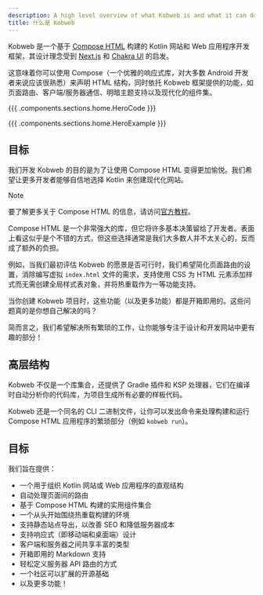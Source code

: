 ```yaml
---
description: A high level overview of what Kobweb is and what it can do.
title: 什么是 Kobweb
---
```

Kobweb 是一个基于 [Compose HTML](https://github.com/JetBrains/compose-multiplatform#compose-html) 构建的 Kotlin 网站和 Web 应用程序开发框架，其设计理念受到 [Next.js](https://nextjs.org) 和 [Chakra UI](https://chakra-ui.com) 的启发。

这意味着你可以使用 Compose（一个优雅的响应式库，对大多数 Android 开发者来说应该很熟悉）来声明 HTML 结构，同时依托 Kobweb 框架提供的功能，如页面路由、客户端/服务器通信、明暗主题支持以及现代化的组件集。

{{{ .components.sections.home.HeroCode }}}

{{{ .components.sections.home.HeroExample }}}

## 目标

我们开发 Kobweb 的目的是为了让使用 Compose HTML 变得更加愉悦。我们希望让更多开发者能够自信地选择 Kotlin 来创建现代化网站。

> [!NOTE]
> 要了解更多关于 Compose HTML 的信息，请访问[官方教程](https://github.com/JetBrains/compose-jb/tree/master/tutorials/HTML/Getting_Started)。

Compose HTML 是一个非常强大的库，但它将许多基本决策留给了开发者。表面上看这似乎是个不错的方式，但这些选择通常是我们大多数人并不太关心的，反而成了额外的负担。

例如，当我们最初评估 Kobweb 的愿景是否可行时，我们希望简化页面路由的设置，消除编写虚拟 `index.html` 文件的需求，支持使用 CSS 为 HTML 元素添加样式而无需创建全局样式表对象，并将热重载作为一等功能支持。

当你创建 Kobweb 项目时，这些功能（以及更多功能）都是开箱即用的。这些问题真的是你想自己解决的吗？

简而言之，我们希望解决所有繁琐的工作，让你能够专注于设计和开发网站中更有趣的部分！

## 高层结构

Kobweb 不仅是一个库集合，还提供了 Gradle 插件和 KSP 处理器，它们在编译时自动分析你的代码库，为项目生成所有必要的样板代码。

Kobweb 还是一个同名的 CLI 二进制文件，让你可以发出命令来处理构建和运行 Compose HTML 应用程序的繁琐部分（例如 `kobweb run`）。

## 目标

我们旨在提供：

* 一个用于组织 Kotlin 网站或 Web 应用程序的直观结构
* 自动处理页面间的路由
* 基于 Compose HTML 构建的实用组件集合
* 一个从头开始围绕热重载构建的环境
* 支持静态站点导出，以改善 SEO 和降低服务器成本
* 支持响应式（即移动端和桌面端）设计
* 客户端和服务器之间共享丰富的类型
* 开箱即用的 Markdown 支持
* 轻松定义服务器 API 路由的方式
* 一个社区可以扩展的开源基础
* 以及更多功能！
